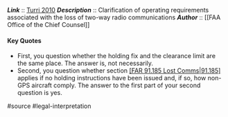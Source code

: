 ***Link***      :: [Turri 2010](https://www.faa.gov/about/office_org/headquarters_offices/agc/practice_areas/regulations/interpretations/Data/interps/2010/Turri_2010_Legal_Interpretation.pdf)
***Description***      :: Clarification of operating requirements associated with the loss of two-way radio communications
***Author*** :: [[FAA Office of the Chief Counsel]]

#### Key Quotes
* First, you question whether the holding fix and the clearance limit are the same place. The answer is, not necessarily.
* Second, you question whether section [[FAR 91.185 Lost Comms|91.185]](c) applies if no holding instructions have been issued and, if so, how non-GPS aircraft comply. The answer to the first part of your second question is yes.

#source #legal-interpretation 
